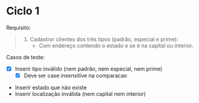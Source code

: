 # Ciclo 1 

Requisito: 

> 1. Cadastrar clientes dos três tipos (padrão, especial e prime):
>    - Com endereço contendo o estado e se é na capital ou interior. 

Casos de teste: 
- [x] Inserir tipo inválido (nem padrão, nem especial, nem prime)
    - [x] Deve ser case insensitive na comparacao
- Inserir estado que não existe
- Inserir localização inválida (nem capital nem interior)


